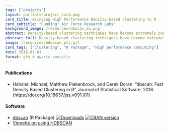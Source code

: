 ```yaml
---
tags: ["projects"]
layout: partials/project_card.pug
card_title: Bringing High Performance Density-based Clustering to R
card_subtitle: "Funding: Air Force Research Labs"
background_image: /resources/dbscan_ex.png
abstract: Density-based clustering techniques have become extremely popular in the past decade. It's often conjectured that the reason for the success of these methods is due to their ability of identify 'natural groups' in data. These groups are often non-convex (in terms of shape), deviating the typical premise of 'minimal variance' that underlies parametric, model-based approaches, and often appear in very large data sets. As the era of 'Big Data' continues to rise in popularity, it seems that typical notions having access to scalable, easy-to-use, and scalable implementations of these density-based methods is paramount. In this research effort, we provide fast, state-of-the-art density-based algorithms in the form of an open-source package in R. We also provide several related density-based clustering tools to help bring make state of the art density-based clustering accessible to people with large, computationally difficult problems.
abstract_full: Density-based clustering techniques have become extremely popular in the past decade. It's often conjectured that the reason for the success of these methods is due to their ability of identify 'natural groups' in data. These groups are often non-convex (in terms of shape), deviating the typical premise of 'minimal variance' that underlies parametric, model-based approaches, and often appear in very large data sets. As the era of 'Big Data' continues to rise in popularity, it seems that typical notions having access to scalable, easy-to-use, and scalable implementations of these density-based methods is paramount. In this research effort, we provide fast, state-of-the-art density-based algorithms in the form of an open-source package in R. We also provide several related density-based clustering tools to help bring make state of the art density-based clustering accessible to people with large, computationally difficult problems.
image: /resources/hdbscan_pts.gif
card_tags: ["Clustering", "R Package", "High performance computing"]
date: 2016-01-01
format: gfm # quarto-specific 
---
```


<div class="flex items-center px-2 py-1 bg-gray-100">

<h4 class="font-bold bg-gray-100">

Publications

</h4>

</div>

<div class="p-2 overflow-auto px-4 py-2 bg-white-100">

<div class="lisc-desc text-sm space-y-2">

- Hahsler, Michael, Matthew Piekenbrock, and Derek Doran. “dbscan: Fast
  Density Based Clustering in R”, Journal of Statistical Software, 2018.
  (https://doi.org/10.18637/jss.v091.i01)

</div>

</div>

<div class="flex items-center px-2 py-1 bg-gray-100">

<h4 class="font-bold bg-gray-100">

Software

</h4>

</div>

<div class="p-2 overflow-auto px-4 py-2 bg-white-100">

<div class="text-sm bullet_list ml-2 mt-1 lisc-desc space-y-2 prose-md"
style="list-style-type: disc !important;">

- [dbscan](https://github.com/mhahsler/dbscan) (R Package)
  <a href="https://cranlogs.r-pkg.org/badges/grand-total/dbscan"
  class="float-right"><img
  src="https://cranlogs.r-pkg.org/badges/grand-total/dbscan.png"
  alt="Downloads" /></a>
  <a href="https://cran.r-project.org/web/packages/dbscan/"
  class="float-right"><img
  src="http://www.r-pkg.org/badges/version/dbscan.png"
  alt="CRAN version" /></a>
- [Vignette on using
  HDBSCAN](https://cran.r-project.org/web/packages/dbscan/vignettes/hdbscan.html)

</div>

</div>

